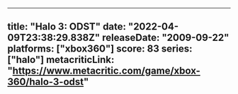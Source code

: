 
---
title: "Halo 3: ODST"
date: "2022-04-09T23:38:29.838Z"
releaseDate: "2009-09-22"
platforms: ["xbox360"]
score: 83
series: ["halo"]
metacriticLink: "https://www.metacritic.com/game/xbox-360/halo-3-odst"
---
